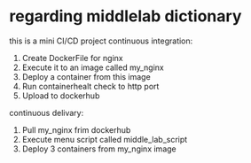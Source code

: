 # regarding middlelab dictionary


this is a mini CI/CD project
continuous integration:
1) Create DockerFile for nginx
2) Execute it to an image called my_nginx
3) Deploy a container from this image
4) Run containerhealt check to http port
5) Upload to dockerhub

continuous delivary:
1) Pull my_nginx frim dockerhub
2) Execute menu script called middle_lab_script
3) Deploy 3 containers from my_nginx image
